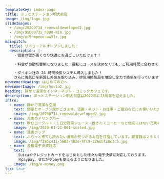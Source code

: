 ```yaml
---
templateKey: index-page
title: ほっとステーション明大前店
image: /img/logo.jpg
slideImages:
  - /img/20200714_renewaldeveloped2.jpg
  - /img/DSC00735_h800-min.jpg
  - /img/ef5nmpoueaaw91r.jpg
mainpitch:
  title: リニューアルオープンしました！
  description: |-
    ・個室の壁が高くなり快適にお過ごしいただけます！

    ・料金が自動切替制になりました！最初にコースを決めなくても、ご利用時間に合わせて最もお得なパック料金が適用されます！

    ・ダイキン社の 24 時間換気システム導入しました！
    さらに吸気口を新設し外気を取り込み、排気用換気扇を増設し全力で換気を行っています！
newcomerHeading: はじめての方へ
newcomerImage: /img/howto2.jpg
heading: 静かで清潔なインターネット・コミックカフェです。
description: ほっとステーション明大前店は2022年に23周年を迎えました。
intro:
  - name: 静かで清潔な空間
    text: 個室とオープン席がござます。漫画・ネット・お仕事・ご宿泊などにお使いいただけます。
    image: /img/20200714_renewaldeveloped2.jpg
  - name: 充実のドリンクバー
    text: 飲むヨーグルト・１日分野菜ジュース・挽きたてコーヒーなど他店にはない充実のドリンクバーがございます。もちろんフリードリンク！
    image: /img/2020-01-21-001-scaled.jpg
  - name: 漫画ポップ
    text: ふらっと来ても読みたい漫画が見つかるお店を目指しています。蔵書数は２５０００冊と大手ほどはないですが、店内マンガ棚にはたくさんのスタッフ手作りポップがあり、（多分）日本一漫画を勧めてくる漫画喫茶だと思います。
    image: /img/f295c411-5603-482e-8fc9-2266bf28c3c5.jpg
  - name: 各種電子決済対応
    text: |-
      Suicaやクレジットカードをはじめとした様々な電子決済に対応しております。
      ※paypay、せたがやpayも使えるようになりました。
    image: /img/e-money.png
tsx: true
---
```

